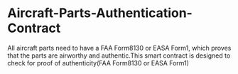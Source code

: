 # Aircraft-Parts-Authentication-Contract
All aircraft parts need to have a FAA Form8130 or EASA Form1, which proves that the parts are airworthy and authentic.This smart contract is designed to check for proof of authenticity(FAA Form8130 or EASA Form1)
